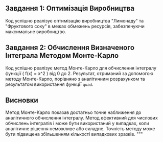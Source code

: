 ## Завдання 1: Оптимізація Виробництва
Код успішно реалізує оптимізацію виробництва "Лимонаду" та "Фруктового соку" в межах обмежень ресурсів, забезпечуючи максимальне виробництво.

## Завдання 2: Обчислення Визначеного Інтеграла Методом Монте-Карло
Код успішно реалізує метод Монте-Карло для обчислення інтегралу функції \( f(x) = x^2 \) від 0 до 2. Результат, отриманий за допомогою методу Монте-Карло, порівняно з аналітичним розрахунком та результатом використання функції `quad`.

## Висновки
Метод Монте-Карло показав достатньо точне наближення до аналітичного обчислення інтегралу. Метод ефективний для числових обчислень інтегралів і може бути використаний у випадках, коли аналітичне рішення неможливе або складне. Точність методу може бути підвищена збільшенням кількості випадкових зразків.
"""